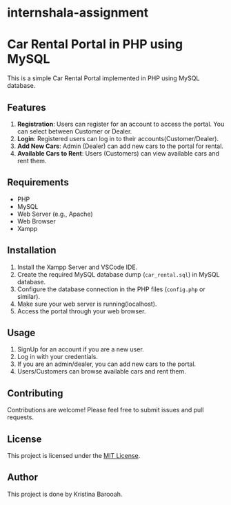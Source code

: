 # internshala-assignment
# Car Rental Portal in PHP using MySQL

This is a simple Car Rental Portal implemented in PHP using MySQL database.

## Features

1. **Registration**: Users can register for an account to access the portal. You can select between Customer or Dealer.
2. **Login**: Registered users can log in to their accounts(Customer/Dealer).
3. **Add New Cars**: Admin (Dealer) can add new cars to the portal for rental.
4. **Available Cars to Rent**: Users (Customers) can view available cars and rent them.

## Requirements

- PHP
- MySQL
- Web Server (e.g., Apache)
- Web Browser
- Xampp

## Installation

1. Install the Xampp Server and VSCode IDE.
2. Create the required MySQL database dump (`car_rental.sql`) in MySQL database.
3. Configure the database connection in the PHP files (`config.php` or similar).
4. Make sure your web server is running(localhost).
5. Access the portal through your web browser.

## Usage

1. SignUp for an account if you are a new user.
2. Log in with your credentials.
3. If you are an admin/dealer, you can add new cars to the portal.
4. Users/Customers can browse available cars and rent them.

## Contributing

Contributions are welcome! Please feel free to submit issues and pull requests.

## License

This project is licensed under the [MIT License](LICENSE).

## Author
This project is done by Kristina Barooah. 

